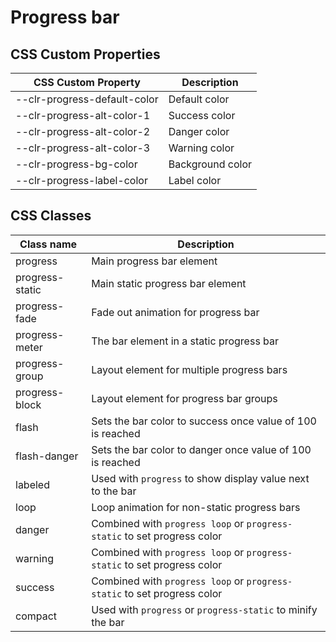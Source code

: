 # Progress bar

## CSS Custom Properties

| CSS Custom Property          | Description      |
| ---------------------------- | ---------------- |
| --clr-progress-default-color | Default color    |
| --clr-progress-alt-color-1   | Success color    |
| --clr-progress-alt-color-2   | Danger color     |
| --clr-progress-alt-color-3   | Warning color    |
| --clr-progress-bg-color      | Background color |
| --clr-progress-label-color   | Label color      |

## CSS Classes

| Class name      | Description                                                              |
| --------------- | ------------------------------------------------------------------------ |
| progress        | Main progress bar element                                                |
| progress-static | Main static progress bar element                                         |
| progress-fade   | Fade out animation for progress bar                                      |
| progress-meter  | The bar element in a static progress bar                                 |
| progress-group  | Layout element for multiple progress bars                                |
| progress-block  | Layout element for progress bar groups                                   |
| flash           | Sets the bar color to success once value of 100 is reached               |
| flash-danger    | Sets the bar color to danger once value of 100 is reached                |
| labeled         | Used with `progress` to show display value next to the bar               |
| loop            | Loop animation for non-static progress bars                              |
| danger          | Combined with `progress loop` or `progress-static` to set progress color |
| warning         | Combined with `progress loop` or `progress-static` to set progress color |
| success         | Combined with `progress loop` or `progress-static` to set progress color |
| compact         | Used with `progress` or `progress-static` to minify the bar              |
